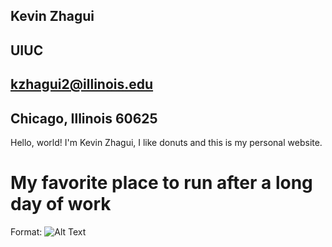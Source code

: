 ## Kevin Zhagui
## UIUC
## kzhagui2@illinois.edu
## Chicago, Illinois 60625

Hello, world! I'm Kevin Zhagui, I like donuts and this is my personal website.

# My favorite place to run after a long day of work
Format: ![Alt Text](http://coolpcwallpapers.com/wp-content/uploads/2014/02/City-Chicago-And-Lake-Michigan-Wallpaper-1920x1080.jpg)

